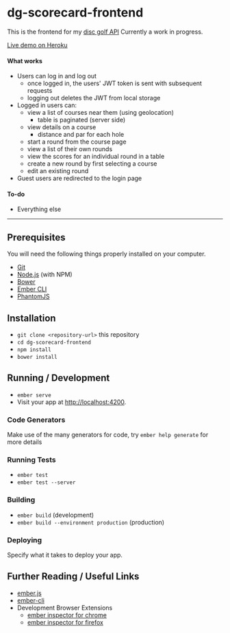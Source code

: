# dg-scorecard-frontend

This is the frontend for my [disc golf API](https://github.com/mattmcquinn/dg-scorecard)
Currently a work in progress.

[Live demo on Heroku](https://ecaddy.herokuapp.com/)

#### What works

* Users can log in and log out
    * once logged in, the users' JWT token is sent with subsequent requests
    * logging out deletes the JWT from local storage
* Logged in users can:
  - view a list of courses near them (using geolocation)
    - table is paginated (server side)
  - view details on a course
    - distance and par for each hole
  - start a round from the course page
  - view a list of their own rounds
  - view the scores for an individual round in a table
  - create a new round by first selecting a course
  - edit an existing round
* Guest users are redirected to the login page

#### To-do

* Everything else

----

## Prerequisites

You will need the following things properly installed on your computer.

* [Git](https://git-scm.com/)
* [Node.js](https://nodejs.org/) (with NPM)
* [Bower](https://bower.io/)
* [Ember CLI](https://ember-cli.com/)
* [PhantomJS](http://phantomjs.org/)

## Installation

* `git clone <repository-url>` this repository
* `cd dg-scorecard-frontend`
* `npm install`
* `bower install`

## Running / Development

* `ember serve`
* Visit your app at [http://localhost:4200](http://localhost:4200).

### Code Generators

Make use of the many generators for code, try `ember help generate` for more details

### Running Tests

* `ember test`
* `ember test --server`

### Building

* `ember build` (development)
* `ember build --environment production` (production)

### Deploying

Specify what it takes to deploy your app.

## Further Reading / Useful Links

* [ember.js](http://emberjs.com/)
* [ember-cli](https://ember-cli.com/)
* Development Browser Extensions
  * [ember inspector for chrome](https://chrome.google.com/webstore/detail/ember-inspector/bmdblncegkenkacieihfhpjfppoconhi)
  * [ember inspector for firefox](https://addons.mozilla.org/en-US/firefox/addon/ember-inspector/)
